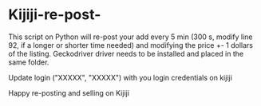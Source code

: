 # Kijiji-re-post-
This script on Python will re-post your add every 5 min (300 s, modify line 92, if a longer or shorter time needed) and modifying the price +- 1 dollars of the listing. 
Geckodriver driver needs to be installed and placed in the same folder.

Update login ("XXXXX", "XXXXX") with you login credentials on kijiji

Happy re-posting and selling on Kijiji
